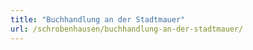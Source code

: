 ```yaml
---
title: "Buchhandlung an der Stadtmauer"
url: /schrobenhausen/buchhandlung-an-der-stadtmauer/
---
```

